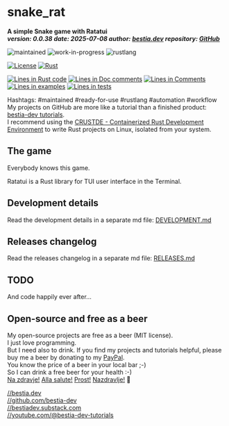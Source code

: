 <!-- markdownlint-disable MD041 -->
[//]: # (auto_md_to_doc_comments segment start A)

# snake_rat

[//]: # (auto_cargo_toml_to_md start)

**A simple Snake game with Ratatui**  
***version: 0.0.38 date: 2025-07-08 author: [bestia.dev](https://bestia.dev) repository: [GitHub](https://github.com/bestia-dev/snake_rat)***

 ![maintained](https://img.shields.io/badge/maintained-green)
 ![work-in-progress](https://img.shields.io/badge/work_in_progress-yellow)
 ![rustlang](https://img.shields.io/badge/rustlang-orange)

[//]: # (auto_cargo_toml_to_md end)

  [![License](https://img.shields.io/badge/license-MIT-blue.svg)](https://github.com/bestia-dev/snake_rat/blob/main/LICENSE)
  [![Rust](https://github.com/bestia-dev/snake_rat/workflows/rust_fmt_auto_build_test/badge.svg)](https://github.com/bestia-dev/snake_rat/)

[//]: # (auto_lines_of_code start)
[![Lines in Rust code](https://img.shields.io/badge/Lines_in_Rust-208-green.svg)](https://github.com/bestia-dev/snake_rat/)
[![Lines in Doc comments](https://img.shields.io/badge/Lines_in_Doc_comments-5-blue.svg)](https://github.com/bestia-dev/snake_rat/)
[![Lines in Comments](https://img.shields.io/badge/Lines_in_comments-10-purple.svg)](https://github.com/bestia-dev/snake_rat/)
[![Lines in examples](https://img.shields.io/badge/Lines_in_examples-0-yellow.svg)](https://github.com/bestia-dev/snake_rat/)
[![Lines in tests](https://img.shields.io/badge/Lines_in_tests-0-orange.svg)](https://github.com/bestia-dev/snake_rat/)

[//]: # (auto_lines_of_code end)

Hashtags: #maintained #ready-for-use #rustlang #automation #workflow  
My projects on GitHub are more like a tutorial than a finished product: [bestia-dev tutorials](https://github.com/bestia-dev/tutorials_rust_wasm).  
I recommend using the [CRUSTDE - Containerized Rust Development Environment](https://github.com/CRUSTDE-ContainerizedRustDevEnv/crustde_cnt_img_pod) to write Rust projects on Linux, isolated from your system.  

## The game

Everybody knows this game.

Ratatui is a Rust library for TUI user interface in the Terminal.

## Development details

Read the development details in a separate md file:
[DEVELOPMENT.md](DEVELOPMENT.md)

## Releases changelog

Read the releases changelog in a separate md file:
[RELEASES.md](RELEASES.md)

## TODO

And code happily ever after...

## Open-source and free as a beer

My open-source projects are free as a beer (MIT license).  
I just love programming.  
But I need also to drink. If you find my projects and tutorials helpful, please buy me a beer by donating to my [PayPal](https://paypal.me/LucianoBestia).  
You know the price of a beer in your local bar ;-)  
So I can drink a free beer for your health :-)  
[Na zdravje!](https://translate.google.com/?hl=en&sl=sl&tl=en&text=Na%20zdravje&op=translate) [Alla salute!](https://dictionary.cambridge.org/dictionary/italian-english/alla-salute) [Prost!](https://dictionary.cambridge.org/dictionary/german-english/prost) [Nazdravlje!](https://matadornetwork.com/nights/how-to-say-cheers-in-50-languages/) 🍻

[//bestia.dev](https://bestia.dev)  
[//github.com/bestia-dev](https://github.com/bestia-dev)  
[//bestiadev.substack.com](https://bestiadev.substack.com)  
[//youtube.com/@bestia-dev-tutorials](https://youtube.com/@bestia-dev-tutorials)  

[//]: # (auto_md_to_doc_comments segment end A)
